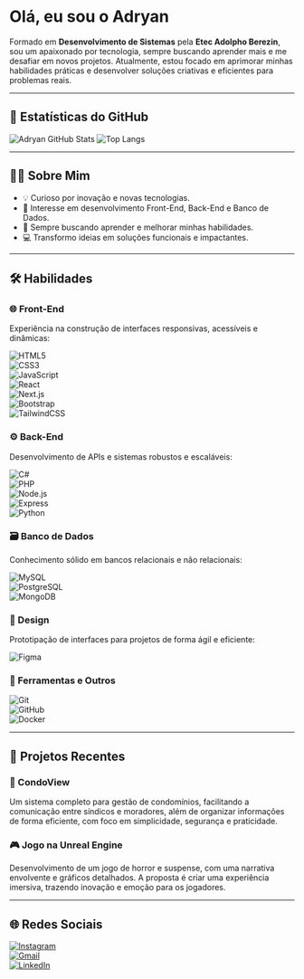 # Olá, eu sou o Adryan

Formado em **Desenvolvimento de Sistemas** pela **Etec Adolpho Berezin**, sou um apaixonado por tecnologia, sempre buscando aprender mais e me desafiar em novos projetos. Atualmente, estou focado em aprimorar minhas habilidades práticas e desenvolver soluções criativas e eficientes para problemas reais.

---

## 🚀 Estatísticas do GitHub
![Adryan GitHub Stats](https://github-readme-stats.vercel.app/api?username=Adryzzy&show_icons=true&theme=radical)
![Top Langs](https://github-readme-stats.vercel.app/api/top-langs/?username=Adryzzy&layout=compact&theme=radical)

---

## 🧑‍💻 Sobre Mim
- 💡 Curioso por inovação e novas tecnologias.
- 🔨 Interesse em desenvolvimento Front-End, Back-End e Banco de Dados.
- 🌱 Sempre buscando aprender e melhorar minhas habilidades.
- 💻 Transformo ideias em soluções funcionais e impactantes.

---

## 🛠️ Habilidades

### 🌐 Front-End
Experiência na construção de interfaces responsivas, acessíveis e dinâmicas:

![HTML5](https://img.shields.io/badge/-HTML5-E34F26?style=flat-square&logo=html5&logoColor=white)  
![CSS3](https://img.shields.io/badge/-CSS3-1572B6?style=flat-square&logo=css3)  
![JavaScript](https://img.shields.io/badge/-JavaScript-F7DF1E?style=flat-square&logo=javascript&logoColor=black)  
![React](https://img.shields.io/badge/-React-61DAFB?style=flat-square&logo=react&logoColor=black)  
![Next.js](https://img.shields.io/badge/-Next.js-000000?style=flat-square&logo=next-dot-js&logoColor=white)  
![Bootstrap](https://img.shields.io/badge/Bootstrap-563D7C?style=flat-square&logo=bootstrap&logoColor=white)  
![TailwindCSS](https://img.shields.io/badge/-TailwindCSS-06B6D4?style=flat-square&logo=tailwind-css&logoColor=white)  

### ⚙️ Back-End
Desenvolvimento de APIs e sistemas robustos e escaláveis:

![C#](https://img.shields.io/badge/C%23-239120?style=flat-square&logo=c-sharp&logoColor=white)  
![PHP](https://img.shields.io/badge/PHP-777BB4?style=flat-square&logo=php&logoColor=white)  
![Node.js](https://img.shields.io/badge/-Node.js-339933?style=flat-square&logo=node-dot-js&logoColor=white)  
![Express](https://img.shields.io/badge/-Express-000000?style=flat-square&logo=express&logoColor=white)  
![Python](https://img.shields.io/badge/-Python-3776AB?style=flat-square&logo=python&logoColor=white)  

### 🗃️ Banco de Dados
Conhecimento sólido em bancos relacionais e não relacionais:

![MySQL](https://img.shields.io/badge/-MySQL-4479A1?style=flat-square&logo=mysql&logoColor=white)  
![PostgreSQL](https://img.shields.io/badge/-PostgreSQL-336791?style=flat-square&logo=postgresql&logoColor=white)  
![MongoDB](https://img.shields.io/badge/-MongoDB-47A248?style=flat-square&logo=mongodb&logoColor=white)  

### 🎨 Design
Prototipação de interfaces para projetos de forma ágil e eficiente:

![Figma](https://img.shields.io/badge/-Figma-F24E1E?style=flat-square&logo=figma&logoColor=white)  

### 🔧 Ferramentas e Outros

![Git](https://img.shields.io/badge/-Git-F05032?style=flat-square&logo=git&logoColor=white)  
![GitHub](https://img.shields.io/badge/-GitHub-181717?style=flat-square&logo=github)  
![Docker](https://img.shields.io/badge/-Docker-2496ED?style=flat-square&logo=docker&logoColor=white)  

---

## 📝 Projetos Recentes

### 🏢 CondoView
Um sistema completo para gestão de condomínios, facilitando a comunicação entre síndicos e moradores, além de organizar informações de forma eficiente, com foco em simplicidade, segurança e praticidade.

### 🎮 Jogo na Unreal Engine
Desenvolvimento de um jogo de horror e suspense, com uma narrativa envolvente e gráficos detalhados. A proposta é criar uma experiência imersiva, trazendo inovação e emoção para os jogadores.

---

## 🌐 Redes Sociais
[![Instagram](https://img.shields.io/badge/-Instagram-%23E4405F?style=for-the-badge&logo=instagram&logoColor=white)](https://www.instagram.com/allexy_z/)  
[![Gmail](https://img.shields.io/badge/-Gmail-%23333?style=for-the-badge&logo=gmail&logoColor=white)](mailto:adryan.alex16@gmail.com)  
[![LinkedIn](https://img.shields.io/badge/-LinkedIn-%230077B5?style=for-the-badge&logo=linkedin&logoColor=white)](https://www.linkedin.com/in/adryan-alexander-b6582a23a/)  


